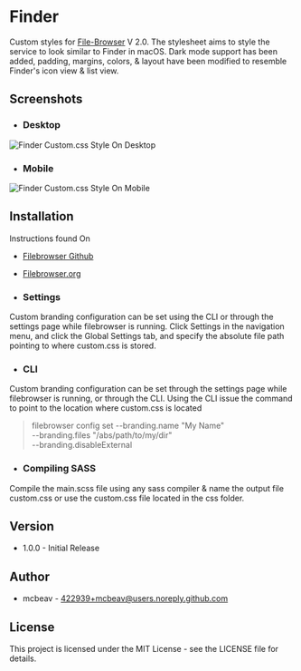 # Finder
Custom styles for [File-Browser](http://filebrowser.org) V 2.0. The stylesheet aims to style the service to look similar to Finder in macOS. Dark mode support has been added, padding, margins, colors, & layout have been modified to resemble Finder's icon view & list view.

## Screenshots
- ### Desktop
<img src="https://i.imgur.com/0v7u3Eh.png" alt="Finder Custom.css Style On Desktop">

- ### Mobile
<img src="https://i.imgur.com/olnx1Xh.png" alt="Finder Custom.css Style On Mobile">

## Installation
Instructions found On 
- [Filebrowser Github](https://github.com/filebrowser/docs/blob/master/configuration/custom-branding.md)
- [Filebrowser.org](https://filebrowser.org/configuration/custom-branding)

- ### Settings
Custom branding configuration can be set using the CLI or through the settings page while filebrowser is running. Click Settings in the navigation menu, and click the Global Settings tab, and specify the absolute file path pointing to where custom.css is stored.

- ### CLI
Custom branding configuration can be set through the settings page while filebrowser is running, or through the CLI. Using the CLI issue the command to point to the location where custom.css is located

> filebrowser config set --branding.name "My Name" \
    --branding.files "/abs/path/to/my/dir" \
    --branding.disableExternal

- ### Compiling SASS
Compile the main.scss file using any sass compiler & name the output file custom.css or use the custom.css file located in the css folder.
## Version
- 1.0.0 - Initial Release

## Author
- mcbeav - 422939+mcbeav@users.noreply.github.com

## License
This project is licensed under the MIT License - see the LICENSE file for details.
